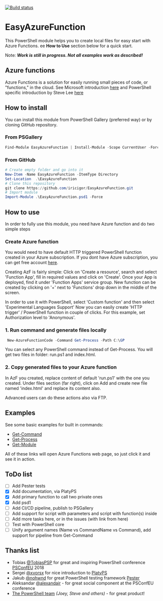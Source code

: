 
[![Build status](https://ci.appveyor.com/api/projects/status/kkjs02jl860sx7ra?svg=true)](https://ci.appveyor.com/project/iricigor/easyazurefunction)

# EasyAzureFunction

This PowerShell module helps you to create local files for easy start with Azure Functions.
ee **How to Use** section below for a quick start.

Note: ***Work is still in progress. Not all examples work as described!***

## Azure functions

Azure Functions is a solution for easily running small pieces of code, or "functions," in the cloud.
See Microsoft introduction [here](https://docs.microsoft.com/en-us/azure/azure-functions/functions-overview)
and PowerShell specific introduction by Steve Lee [here](https://blogs.msdn.microsoft.com/powershell/2017/02/24/using-powershell-modules-in-azure-functions/)

## How to install

You can install this module from PowerShell Gallery (preferred way) or by cloning GitHub repository.

### From PSGallery

```PowerShell
Find-Module EasyAzureFunction | Install-Module -Scope CurrentUser -Force
```

### From GitHub

``` PowerShell
# Create empty folder and go into it
New-Item -Name EasyAzureFunction -ItemType Directory
Set-Location  .\EasyAzureFunction
# Clone this repository
git clone https://github.com/iricigor/EasyAzureFunction.git
# Import module
Import-Module .\EasyAzureFunction.psd1 -Force
```

## How to use

In order to fully use this module, you need have Azure function and do two simple steps

### Create Azure function

You would need to have default HTTP triggered PowerShell function created in your Azure subscription.
If you dont have Azure subscription, you can get free account [here](https://azure.microsoft.com/en-us/free/).

Creating AzF is fairly simple: Click on 'Create a resource', search and select 'Function App', fill in required values and click on 'Create'.
Once your App is deployed, find it under 'Function Apps' service group.
New function can be created by clicking on '+' next to 'Functions' drop down in the middle of the screen.

In order to use it with PowerShell, select 'Custom function' and then select 'Experimental Languages Support'
Now you can easily create 'HTTP trigger' / PowerShell function in couple of clicks. 
For this example, set Authorization level to 'Anonymous'.

### 1. Run command and generate files locally

```PowerShell
 New-AzureFunctionCode -Command Get-Process -Path C:\GP
```

You can select any PowerShell command instead of Get-Process.
You will get two files in folder: run.ps1 and index.html.

### 2. Copy generated files to your Azure function

In AzF you created, replace content of default 'run.ps1' with the one you created.
Under files section (far right), click on Add and create new file named 'index.html' and replace its content also.

Advanced users can do these actions also via FTP.

## Examples

See some basic examples for built in commands:

- [Get-Command](https://ezazf.azurewebsites.net/api/GC)
- [Get-Process](https://ezazf.azurewebsites.net/api/GP)
- [Get-Module](https://ezazf.azurewebsites.net/api/GM)

All of these links will open Azure Functions web page, so just click it and see it in action.

## ToDo list

- [ ] Add Pester tests
- [x] Add documentation, via PlatyPS
- [x] Add primary function to call two private ones
- [x] Add psd1
- [ ] Add CI/CD pipeline, publish to PSGallery
- [ ] Add support for script with parameters and script with function(s) inside
- [ ] Add more tasks here, or in the issues (with link from here)
- [ ] Test with PowerShell core
- [ ] Unify argument names (Name vs CommandName vs Command), add support for pipeline from Get-Command

## Thanks list

- Tobias [@TobiasPSP](https://twitter.com/TobiasPSP) for great and inspiring PowerShell conference [PSConfEU](http://www.psconf.eu/) 2018
- Sergei [@xvorsx](https://twitter.com/xvorsx) for nice introduction to [PlatyPS](https://github.com/PowerShell/platyPS)
- Jakub [@nohwnd](https://github.com/nohwnd) for great PowerShell testing framework [Pester](https://github.com/pester/Pester)
- Aleksandar [@alexandair](https://twitter.com/alexandair) - for great social component at the PSConfEU conference
- [The PowerShell team](https://twitter.com/PowerShell_Team) *(Joey, Steve and others)* - for great product!
